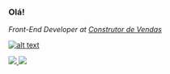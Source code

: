 ### Olá!

<p><em>Front-End Developer at <a href="https://cvcrm.com.br" target="_blank">Construtor de Vendas</a></em></p>

[![alt text](https://img.shields.io/badge/-sauloduarte-blue?style=flat-square&logo=Linkedin&logoColor=white "Linkedin")](https://www.linkedin.com/in/sauloduarte/)

<div style="display: inline_block">
  <a href="https://github.com/sdocouto">
  <img style="display: inline_block height="180em" src="https://github-readme-stats.vercel.app/api?username=sdocouto&show_icons=true&theme=dark&include_all_commits=true&count_private=true"/>
  </a>
  <a href="https://github.com/sdocouto">
    <img style="display: inline_block height="180em" src="https://github-readme-stats.vercel.app/api/top-langs/?username=sdocouto&layout=compact&langs_count=7&theme=dark&count_private=true"/>
  </a>
</div>
  

